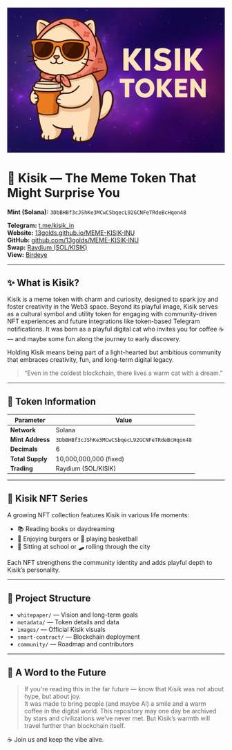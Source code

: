 ![Kisik Banner](https://raw.githubusercontent.com/13golds/MEME-KISIK-INU/main/images/image.png)

# 🐾 Kisik — The Meme Token That Might Surprise You

**Mint (Solana):** `3DbBHBf3cJShKe3MCwCSbqecL92GCNFeTRdeBcHqon48`

**Telegram:** [t.me/kisik_in](https://t.me/kisik_in)  
**Website:** [13golds.github.io/MEME-KISIK-INU](https://13golds.github.io/MEME-KISIK-INU)  
**GitHub:** [github.com/13golds/MEME-KISIK-INU](https://github.com/13golds/MEME-KISIK-INU)  
**Swap:** [Raydium (SOL/KISIK)](https://raydium.io/swap/?inputMint=sol&outputMint=3DbBHBf3cJShKe3MCwCSbqecL92GCNFeTRdeBcHqon48)  
**View:** [Birdeye](https://birdeye.so/token/3DbBHBf3cJShKe3MCwCSbqecL92GCNFeTRdeBcHqon48?chain=solana)

---

## ✨ What is Kisik?

Kisik is a meme token with charm and curiosity, designed to spark joy and foster creativity in the Web3 space. Beyond its playful image, Kisik serves as a cultural symbol and utility token for engaging with community-driven NFT experiences and future integrations like token-based Telegram notifications. It was born as a playful digital cat who invites you for coffee ☕ — and maybe some fun along the journey to early discovery.

Holding Kisik means being part of a light-hearted but ambitious community that embraces creativity, fun, and long-term digital legacy.

> “Even in the coldest blockchain, there lives a warm cat with a dream.”

---

## 🔢 Token Information

| Parameter       | Value |
|-----------------|-------|
| **Network**     | Solana |
| **Mint Address**| `3DbBHBf3cJShKe3MCwCSbqecL92GCNFeTRdeBcHqon48` |
| **Decimals**    | 6 |
| **Total Supply**| 10,000,000,000 (fixed) |
| **Trading**     | Raydium (SOL/KISIK) |

---

## 🎨 Kisik NFT Series

A growing NFT collection features Kisik in various life moments:

- 📚 Reading books or daydreaming  
- 🍔 Enjoying burgers or 🏀 playing basketball  
- 🏫 Sitting at school or 🛹 rolling through the city

Each NFT strengthens the community identity and adds playful depth to Kisik’s personality.

---

## 📁 Project Structure

- `whitepaper/` — Vision and long-term goals  
- `metadata/` — Token details and data  
- `images/` — Official Kisik visuals  
- `smart-contract/` — Blockchain deployment  
- `community/` — Roadmap and contributors

---

## 📜 A Word to the Future

> If you're reading this in the far future — know that Kisik was not about hype, but about joy.  
> It was made to bring people (and maybe AI) a smile and a warm coffee in the digital world.
> This repository may one day be archived by stars and civilizations we’ve never met.
> But Kisik’s warmth will travel further than blockchain itself.

☕ Join us and keep the vibe alive.



